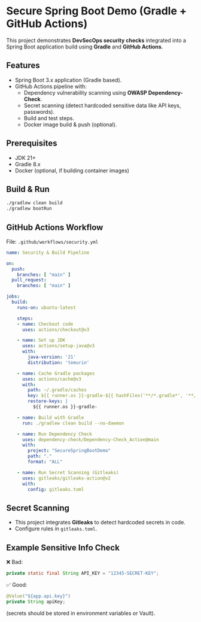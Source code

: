 # Secure Spring Boot Demo (Gradle + GitHub Actions)

This project demonstrates **DevSecOps security checks** integrated into
a Spring Boot application build using **Gradle** and **GitHub Actions**.

## Features

-   Spring Boot 3.x application (Gradle based).
-   GitHub Actions pipeline with:
    -   Dependency vulnerability scanning using **OWASP
        Dependency-Check**.
    -   Secret scanning (detect hardcoded sensitive data like API keys,
        passwords).
    -   Build and test steps.
    -   Docker image build & push (optional).

## Prerequisites

-   JDK 21+
-   Gradle 8.x
-   Docker (optional, if building container images)

## Build & Run

``` bash
./gradlew clean build
./gradlew bootRun
```

## GitHub Actions Workflow

File: `.github/workflows/security.yml`

``` yaml
name: Security & Build Pipeline

on:
  push:
    branches: [ "main" ]
  pull_request:
    branches: [ "main" ]

jobs:
  build:
    runs-on: ubuntu-latest

    steps:
    - name: Checkout code
      uses: actions/checkout@v3

    - name: Set up JDK
      uses: actions/setup-java@v3
      with:
        java-version: '21'
        distribution: 'temurin'

    - name: Cache Gradle packages
      uses: actions/cache@v3
      with:
        path: ~/.gradle/caches
        key: ${{ runner.os }}-gradle-${{ hashFiles('**/*.gradle*', '**/gradle-wrapper.properties') }}
        restore-keys: |
          ${{ runner.os }}-gradle-

    - name: Build with Gradle
      run: ./gradlew clean build --no-daemon

    - name: Run Dependency Check
      uses: dependency-check/Dependency-Check_Action@main
      with:
        project: "SecureSpringBootDemo"
        path: "."
        format: "ALL"

    - name: Run Secret Scanning (Gitleaks)
      uses: gitleaks/gitleaks-action@v2
      with:
        config: gitleaks.toml
```

## Secret Scanning

-   This project integrates **Gitleaks** to detect hardcoded secrets in
    code.
-   Configure rules in `gitleaks.toml`.

## Example Sensitive Info Check

❌ Bad:

``` java
private static final String API_KEY = "12345-SECRET-KEY";
```

✅ Good:

``` java
@Value("${app.api.key}")
private String apiKey;
```

(secrets should be stored in environment variables or Vault).